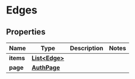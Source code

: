

# Edges


## Properties

| Name | Type | Description | Notes |
|------------ | ------------- | ------------- | -------------|
|**items** | [**List&lt;Edge&gt;**](Edge.md) |  |  |
|**page** | [**AuthPage**](AuthPage.md) |  |  |



